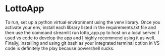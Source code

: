 # LottoApp

To run, set up a python virtual environment using the venv library. Once you activate your env, install each library listed in the requirements.txt file and then use the command streamlit run lotto_app.py to host on a local server. I used vs code to develop the app and I highly recommend using it as well. Finally, installing and using git bash as your integrated terminal option in VS code is definitely the play because powershell sucks.
